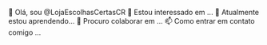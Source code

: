 👋 Olá, sou @LojaEscolhasCertasCR
👀 Estou interessado em ...
🌱 Atualmente estou aprendendo...
💞️ Procuro colaborar em ...
📫 Como entrar em contato comigo ...

<!---

seta suspensa
LojaEscolhasCertasCR/LojaEscolhasCertasCR é um repositório ✨ especial ✨ porque o seu `README.md` (este arquivo) aparece no seu perfil do GitHub. Você pode clicar no link Visualizar para dar uma olhada em suas alterações.
--->
